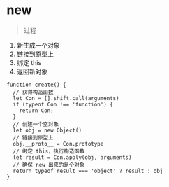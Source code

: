 # new

> 过程
1. 新生成一个对象
2. 链接到原型上
3. 绑定 this
4. 返回新对象

```
function create() {
  // 获得构造函数
  let Con = [].shift.call(arguments)
  if (typeof Con !== 'function') {
    return Con;
  }
  // 创建一个空对象
  let obj = new Object()
  // 链接到原型上
  obj.__proto__ = Con.prototype
  // 绑定 this，执行构造函数
  let result = Con.apply(obj, arguments)
  // 确保 new 出来的是个对象
  return typeof result === 'object' ? result : obj
}
```
